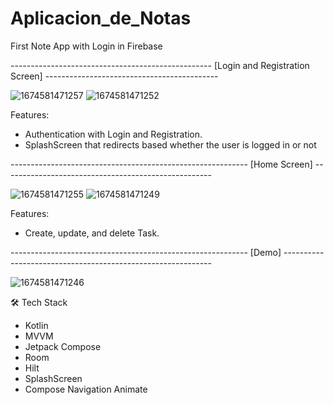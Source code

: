 # Aplicacion_de_Notas
First Note App with Login in Firebase


-------------------------------------------------- [Login and Registration Screen] -------------------------------------------

![1674581471257](https://user-images.githubusercontent.com/119012808/214365943-31e6bf79-e193-4723-9da7-0996e5c306e6.gif)
![1674581471252](https://user-images.githubusercontent.com/119012808/214365966-496a3618-7bcc-47a0-acd9-68996d7fd209.gif)

Features:

* Authentication with Login and Registration.
* SplashScreen that redirects based whether the user is logged in or not


----------------------------------------------------------- [Home Screen] ----------------------------------------------------

![1674581471255](https://user-images.githubusercontent.com/119012808/214366848-fe96459d-9545-4dbe-9543-5c7876fb529a.gif)
![1674581471249](https://user-images.githubusercontent.com/119012808/214366877-a11f39b8-4300-42e3-85a7-c6a4ae797a4f.gif)


Features:

* Create, update, and delete Task.

----------------------------------------------------------- [Demo] ------------------------------------------------------------


![1674581471246](https://user-images.githubusercontent.com/119012808/214367525-37682b5f-3eec-4ef5-85a3-60528c387e88.gif)


🛠 Tech Stack

* Kotlin
* MVVM
* Jetpack Compose
* Room
* Hilt
* SplashScreen
* Compose Navigation Animate
